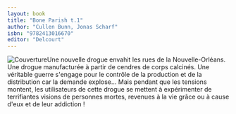 ```yaml
---
layout: book
title: "Bone Parish t.1"
author: "Cullen Bunn, Jonas Scharf"
isbn: "9782413016670"
editor: "Delcourt"
---
```

![Couverture](/img/9782413016670.jpg)Une nouvelle drogue envahit les rues de la Nouvelle-Orléans. Une drogue manufacturée à partir de cendres de corps calcinés. Une véritable guerre s'engage pour le contrôle de la production et de la distribution car la demande explose... Mais pendant que les tensions montent, les utilisateurs de cette drogue se mettent à expérimenter de terrifiantes visions de personnes mortes, revenues à la vie grâce ou à cause d'eux et de leur addiction !

